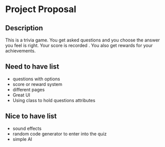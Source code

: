 # Project Proposal

## Description

This is a trivia game. You get asked questions and you choose the answer you feel is right. Your score is recorded . You also get rewards for your achievements.
## Need to have list

- questions with options 
- score or reward system
- different pages
- Great UI
- Using class to hold questions attributes

## Nice to have list

- sound effects
- random code generator to enter into the quiz
- simple AI
